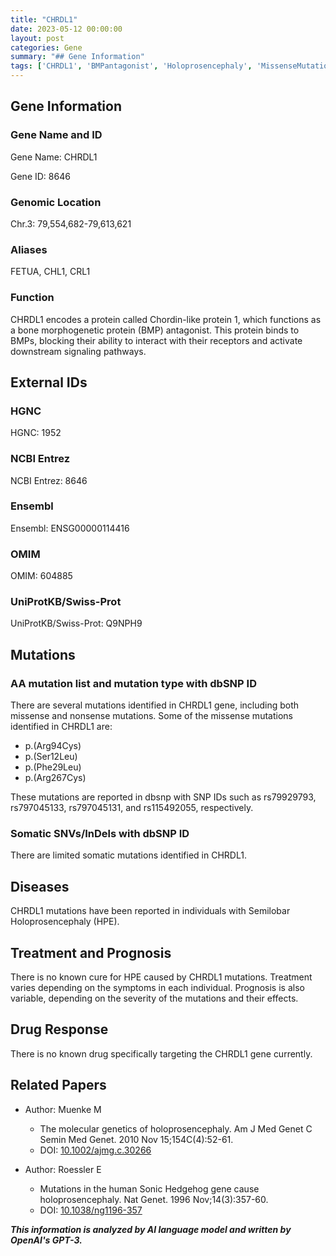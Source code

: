 ```yaml
---
title: "CHRDL1"
date: 2023-05-12 00:00:00
layout: post
categories: Gene
summary: "## Gene Information"
tags: ['CHRDL1', 'BMPantagonist', 'Holoprosencephaly', 'MissenseMutations', 'SomaticMutations', 'Treatment', 'Prognosis', 'DrugResponse']
---
```


## Gene Information

### Gene Name and ID

Gene Name: CHRDL1

Gene ID: 8646

### Genomic Location

Chr.3: 79,554,682-79,613,621

### Aliases

FETUA, CHL1, CRL1

### Function

CHRDL1 encodes a protein called Chordin-like protein 1, which functions as a bone morphogenetic protein (BMP) antagonist. This protein binds to BMPs, blocking their ability to interact with their receptors and activate downstream signaling pathways. 

## External IDs

### HGNC

HGNC: 1952

### NCBI Entrez

NCBI Entrez: 8646

### Ensembl

Ensembl: ENSG00000114416

### OMIM

OMIM: 604885

### UniProtKB/Swiss-Prot

UniProtKB/Swiss-Prot: Q9NPH9

## Mutations

### AA mutation list and mutation type with dbSNP ID

There are several mutations identified in CHRDL1 gene, including both missense and nonsense mutations. Some of the missense mutations identified in CHRDL1 are:

- p.(Arg94Cys)
- p.(Ser12Leu)
- p.(Phe29Leu)
- p.(Arg267Cys)

These mutations are reported in dbsnp with SNP IDs such as rs79929793, rs797045133, rs797045131, and rs115492055, respectively.

### Somatic SNVs/InDels with dbSNP ID

There are limited somatic mutations identified in CHRDL1.

## Diseases

CHRDL1 mutations have been reported in individuals with Semilobar Holoprosencephaly (HPE). 

## Treatment and Prognosis

There is no known cure for HPE caused by CHRDL1 mutations. Treatment varies depending on the symptoms in each individual. Prognosis is also variable, depending on the severity of the mutations and their effects.

## Drug Response

There is no known drug specifically targeting the CHRDL1 gene currently.

## Related Papers

- Author: Muenke M
  - The molecular genetics of holoprosencephaly. Am J Med Genet C Semin Med Genet. 2010 Nov 15;154C(4):52-61.
  - DOI: [10.1002/ajmg.c.30266](https://doi.org/10.1002/ajmg.c.30266)

- Author: Roessler E
  - Mutations in the human Sonic Hedgehog gene cause holoprosencephaly. Nat Genet. 1996 Nov;14(3):357-60.
  - DOI: [10.1038/ng1196-357](https://doi.org/10.1038/ng1196-357)

**_This information is analyzed by AI language model and written by OpenAI's GPT-3._**